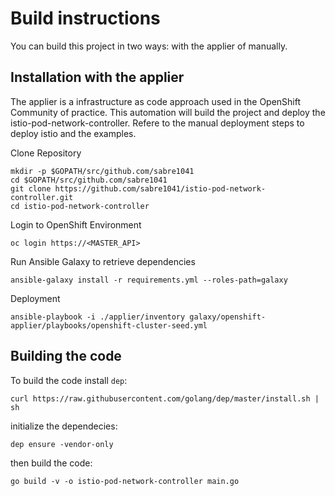 # Build instructions

You can build this project in two ways: with the applier of manually.

## Installation with the applier

The applier is a infrastructure as code approach used in the OpenShift Community of practice.
This automation will build the project and deploy the istio-pod-network-controller.
Refere to the manual deployment steps to deploy istio and the examples.


Clone Repository

```
mkdir -p $GOPATH/src/github.com/sabre1041
cd $GOPATH/src/github.com/sabre1041
git clone https://github.com/sabre1041/istio-pod-network-controller.git
cd istio-pod-network-controller
```

Login to OpenShift Environment

```
oc login https://<MASTER_API>
```

Run Ansible Galaxy to retrieve dependencies

```
ansible-galaxy install -r requirements.yml --roles-path=galaxy
```

Deployment

```
ansible-playbook -i ./applier/inventory galaxy/openshift-applier/playbooks/openshift-cluster-seed.yml
```

## Building the code 

To build the code install `dep`:
```
curl https://raw.githubusercontent.com/golang/dep/master/install.sh | sh
```

initialize the dependecies:
```
dep ensure -vendor-only
```
then build the code:
```
go build -v -o istio-pod-network-controller main.go
```
